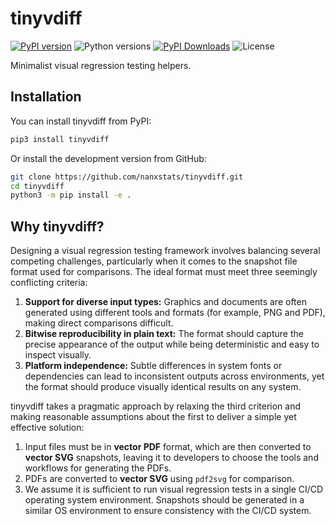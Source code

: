 # tinyvdiff

[![PyPI version](https://img.shields.io/pypi/v/tinyvdiff)](https://pypi.org/project/tinyvdiff/)
![Python versions](https://img.shields.io/pypi/pyversions/tinyvdiff)
[![PyPI Downloads](https://img.shields.io/pypi/dm/tinyvdiff)](https://pypistats.org/packages/tinyvdiff)
![License](https://img.shields.io/pypi/l/tinyvdiff)

Minimalist visual regression testing helpers.

## Installation

You can install tinyvdiff from PyPI:

```bash
pip3 install tinyvdiff
```

Or install the development version from GitHub:

```bash
git clone https://github.com/nanxstats/tinyvdiff.git
cd tinyvdiff
python3 -m pip install -e .
```

## Why tinyvdiff?

Designing a visual regression testing framework involves balancing several
competing challenges, particularly when it comes to the snapshot file format
used for comparisons. The ideal format must meet three seemingly conflicting
criteria:

1. **Support for diverse input types:** Graphics and documents are often
   generated using different tools and formats (for example, PNG and PDF),
   making direct comparisons difficult.
2. **Bitwise reproducibility in plain text:** The format should capture the
   precise appearance of the output while being deterministic and easy to
   inspect visually.
3. **Platform independence:** Subtle differences in system fonts or
   dependencies can lead to inconsistent outputs across environments,
   yet the format should produce visually identical results on any system.

tinyvdiff takes a pragmatic approach by relaxing the third criterion and
making reasonable assumptions about the first to deliver a simple yet
effective solution:

1. Input files must be in **vector PDF** format, which are then converted to
   **vector SVG** snapshots, leaving it to developers to choose the tools
   and workflows for generating the PDFs.
2. PDFs are converted to **vector SVG** using `pdf2svg` for comparison.
3. We assume it is sufficient to run visual regression tests in a single
   CI/CD operating system environment. Snapshots should be generated in a
   similar OS environment to ensure consistency with the CI/CD system.
